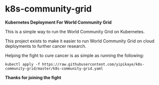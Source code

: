 # k8s-community-grid

**Kubernetes Deployment For World Community Grid**

This is a simple way to run the World Community Grid on Kubernetes.

This project exists to make it easier to run World Community Grid on cloud deployments to further cancer research.

Helping the fight to cure cancer is as simple as running the following:
```
kubectl apply -f https://raw.githubusercontent.com/yipikaye/k8s-community-grid/master/k8s-community-grid.yaml
```

**Thanks for joining the fight**
